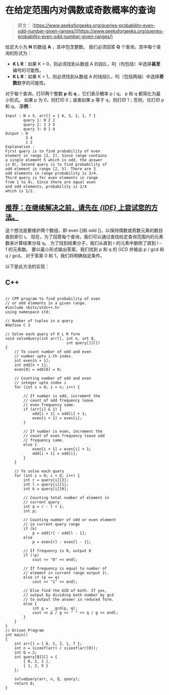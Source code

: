 # 在给定范围内对偶数或奇数概率的查询

> 原文： [https://www.geeksforgeeks.org/queries-probability-even-odd-number-given-ranges/](https://www.geeksforgeeks.org/queries-probability-even-odd-number-given-ranges/)

给定大小为 **N** 的数组 **A** ，其中包含整数。 我们必须回答 **Q** 个查询，其中每个查询的形式为：

*   **K L R**：如果 K = 0，则必须找到从数组 A 的段[L，R]（均包括）中选择**甚至**编号的可能性。
*   **K L R**：如果 K = 1，则必须找到从数组 A 的线段[L，R]（包括两端）中选择**奇数**数字的可能性。

对于每个查询，打印两个整数 **p** 和 **q** ，它们表示概率 p / q。 p 和 q 都简化为最小形式。
如果 p 为 0，则打印 0；或者如果 p 等于 q，则打印 1；否则，仅打印 p 和 q。
**示例**：

```
Input : N = 5, arr[] = { 6, 5, 2, 1, 7 }
        query 1: 0 2 2
        query 2: 1 2 5 
        query 3: 0 1 4  
Output : 0
         3 4
         1 2
Explanation : 
First query is to find probability of even 
element in range [2, 2]. Since range contains 
a single element 5 which is odd, the answer 
is 0\. Second query is to find probability of
odd element in range [2, 5]. There are 3
odd elements in range probability is 3/4.
Third query is for even elements in range
from 1 to 4\. Since there are equal even
and odd elements, probability is 2/4
which is 1/2.

```

## [推荐：在继续解决之前，请先在 ***{IDE}*** 上尝试您的方法。](https://ide.geeksforgeeks.org/)

这个想法是要维护两个数组，即 even []和 odd []，以保持偶数或奇数元素的数目直到索引 i。 现在，为了回答每个查询，我们可以通过查找给定查询范围内的元素数来计算结果分母 q。 为了找到结果分子，我们从直到 r 的元素中删除了直到 l – 1 的元素数。
要以最小形式输出答案，我们找到 p 和 q 的 GCD 并输出 p / gcd 和 q / gcd。 对于答案 0 和 1，我们将明确指定条件。

以下是此方法的实现：

## C++ 

```

// CPP program to find probability of even 
// or odd elements in a given range. 
#include <bits/stdc++.h> 
using namespace std; 

// Number of tuples in a query 
#define C 3 

// Solve each query of K L R form 
void solveQuery(int arr[], int n, int Q,  
                           int query[][C]) 
{ 
    // To count number of odd and even  
    // number upto i-th index. 
    int even[n + 1]; 
    int odd[n + 1]; 
    even[0] = odd[0] = 0; 

    // Counting number of odd and even  
    // integer upto index i 
    for (int i = 0; i < n; i++) { 

        // If number is odd, increment the  
        // count of odd frequency leave 
        // even frequency same. 
        if (arr[i] & 1) { 
            odd[i + 1] = odd[i] + 1; 
            even[i + 1] = even[i]; 
        } 

        // If number is even, increment the 
        // count of even frequency leave odd 
        // frequency same. 
        else { 
            even[i + 1] = even[i] + 1; 
            odd[i + 1] = odd[i]; 
        } 
    } 

    // To solve each query 
    for (int i = 0; i < Q; i++) { 
        int r = query[i][2]; 
        int l = query[i][1]; 
        int k = query[i][0]; 

        // Counting total number of element in  
        // current query 
        int q = r - l + 1; 
        int p; 

        // Counting number of odd or even element  
        // in current query range 
        if (k) 
            p = odd[r] - odd[l - 1]; 
        else
            p = even[r] - even[l - 1]; 

        // If frequency is 0, output 0 
        if (!p) 
            cout << "0" << endl; 

        // If frequency is equal to number of   
        // element in current range output 1\. 
        else if (p == q) 
            cout << "1" << endl; 

        // Else find the GCD of both. If yes,  
        // output by dividing both number by gcd 
        // to output the answer in reduced form. 
        else { 
            int g = __gcd(p, q); 
            cout << p / g << " " << q / g << endl; 
        } 
    } 
} 
// Driven Program 
int main() 
{ 
    int arr[] = { 6, 5, 2, 1, 7 }; 
    int n = sizeof(arr) / sizeof(arr[0]); 
    int Q = 2; 
    int query[Q][C] = { 
        { 0, 2, 2 }, 
        { 1, 2, 5 } 
    }; 

    solveQuery(arr, n, Q, query); 
    return 0; 
} 

```